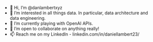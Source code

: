 - 👋 Hi, I’m @danlambertxyz
- 👀 I’m interested in all things data. In particular, data architecture and data engineering.
- 🌱 I’m currently playing with OpenAI APIs.
- 💞️ I’m open to collaborate on anything really!
- 📫 Reach me on my LinkedIn - linkedin.com/in/daniellambert23/
